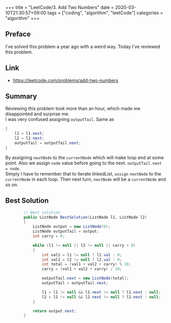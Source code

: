 +++
title = "LeetCode/3. Add Two Numbers"
date = 2020-03-10T21:30:57+09:00
tags = ["coding", "algorithm", "leetCode"]
categories = "algorithm"
+++

<div class="description">

## Preface

I've solved this problem a year ago with a weird way. Today I've reviewed this problem.

## Link

- https://leetcode.com/problems/add-two-numbers

## Summary

Reviewing this problem took more than an hour, which made me disappointed and surprise me. <br/>
I was very confused assigning `outputTail`. Same as

```cs
{
	l1 = l1.next;
	l2 = l2.next;
	outputTail = outputTail.next;
}
```

By assigning `nextNode` to the `currentNode` which will make loop end at some point. Also we assign `node` value before going to the next. `outputTail.next = node`. <br/>
Simply I have to remember that to iterate linkedList, `assign` `nextNode` to the `currentNode` in each loop. Then next turn, `nextNode` will be a `currentNode` and so on. <br/>

## Best Solution

```cs
		// Best solution
		public ListNode BestSolution(ListNode l1, ListNode l2)
		{
			ListNode output = new ListNode(0);
			ListNode outputTail = output;
			int carry = 0;

			while (l1 != null || l2 != null || carry > 0)
			{
				int val1 = l1 != null ? l1.val : 0;
				int val2 = l2 != null ? l2.val : 0;
				int total = (val1 + val2 + carry) % 10;
				carry = (val1 + val2 + carry) / 10;

				outputTail.next = new ListNode(total);
				outputTail = outputTail.next;

				l1 = l1 != null && l1.next != null ? l1.next : null;
				l2 = l2 != null && l2.next != null ? l2.next : null;
			}

			return output.next;
		}
```
